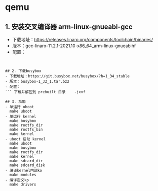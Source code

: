 # qemu
## 1. 安装交叉编译器 arm-linux-gnueabi-gcc
- 下载地址：https://releases.linaro.org/components/toolchain/binaries/
- 版本：gcc-linaro-11.2.1-2021.10-x86_64_arm-linux-gnueabihf
- 配置：
``` 下载并解压到 prebuilt 目录    -Jxvf


## 2. 下载busybox
- 下载地址：https://git.busybox.net/busybox/?h=1_34_stable
- 版本：busybox-1_32_1.tar.bz2
- 配置：
``` 下载并解压到 prebuilt 目录    -jxvf
 
## 3. 功能
- 单运行 uboot
  make uboot
- 单运行 kernel
  make busybox
  make rootfs_dir
  make rootfs_bin
  make kernel
- uboot 启动 kernel
  make uboot
  make busybox
  make rootfs_dir
  make kernel
  make sdcard_dir
  make sdcard_disk
- 编译kernel内部ko
  make modules
- 编译定义ko
  make drivers 
